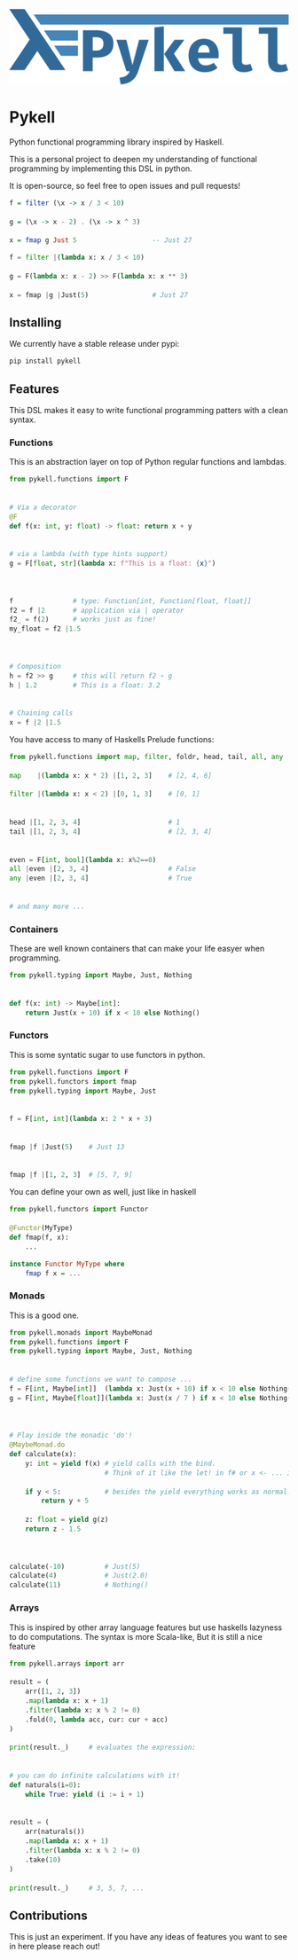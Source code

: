
<img src="./assets/pykell_logo.svg" style="margin: auto; max-height: 256px" alt="Pykell logo">

# Pykell

Python functional programming library inspired by Haskell.

This is a personal project to deepen my understanding of functional programming by implementing this DSL in python. 

It is open-source, so feel free to open issues and pull requests!


```haskell 
f = filter (\x -> x / 3 < 10)

g = (\x -> x - 2) . (\x -> x ^ 3)

x = fmap g Just 5                   -- Just 27

```

```python
f = filter |(lambda x: x / 3 < 10)  

g = F(lambda x: x - 2) >> F(lambda x: x ** 3)

x = fmap |g |Just(5)                # Just 27
```

## Installing

We currently have a stable release under pypi:

```bash
pip install pykell
```

## Features
This DSL makes it easy to write functional programming patters with a clean syntax.

### Functions
This is an abstraction layer on top of Python regular functions and lambdas.

```python
from pykell.functions import F


# Via a decorator 
@F
def f(x: int, y: float) -> float: return x + y


# via a lambda (with type hints support)
g = F[float, str](lambda x: f"This is a float: {x}")



f               # type: Function[int, Function[float, float]]
f2 = f |2       # application via | operator
f2_ = f(2)      # works just as fine!
my_float = f2 |1.5



# Composition
h = f2 >> g     # this will return f2 ∘ g
h | 1.2         # This is a float: 3.2


# Chaining calls 
x = f |2 |1.5

```

You have access to many of Haskells Prelude functions:
```python
from pykell.functions import map, filter, foldr, head, tail, all, any

map    |(lambda x: x * 2) |[1, 2, 3]    # [2, 4, 6]

filter |(lambda x: x < 2) |[0, 1, 3]    # [0, 1]


head |[1, 2, 3, 4]                      # 1
tail |[1, 2, 3, 4]                      # [2, 3, 4]


even = F[int, bool](lambda x: x%2==0)
all |even |[2, 3, 4]                    # False
any |even |[2, 3, 4]                    # True


# and many more ...
```


### Containers
These are well known containers that can make your life easyer when programming.
```python
from pykell.typing import Maybe, Just, Nothing 


def f(x: int) -> Maybe[int]:
    return Just(x + 10) if x < 10 else Nothing()

```

### Functors
This is some syntatic sugar to use functors in python.

```python
from pykell.functions import F
from pykell.functors import fmap
from pykell.typing import Maybe, Just


f = F[int, int](lambda x: 2 * x + 3)


fmap |f |Just(5)    # Just 13


fmap |f |[1, 2, 3]  # [5, 7, 9]
```

You can define your own as well, just like in haskell
```python
from pykell.functors import Functor

@Functor(MyType)
def fmap(f, x):
    ... 
```

```haskell
instance Functor MyType where
    fmap f x = ...
```




### Monads
This is a good one.
```python
from pykell.monads import MaybeMonad
from pykell.functions import F
from pykell.typing import Maybe, Just, Nothing


# define some functions we want to compose ...
f = F[int, Maybe[int]]  (lambda x: Just(x + 10) if x < 10 else Nothing())
g = F[int, Maybe[float]](lambda x: Just(x / 7 ) if x < 10 else Nothing())



# Play inside the monadic 'do'!
@MaybeMonad.do
def calculate(x):
    y: int = yield f(x) # yield calls with the bind. 
                        # Think of it like the let! in f# or x <- ... in Haskell. 

    if y < 5:           # besides the yield everything works as normal!
        return y + 5

    z: float = yield g(z)
    return z - 1.5



calculate(-10)          # Just(5)
calculate(4)            # Just(2.0)
calculate(11)           # Nothing()
```


### Arrays
This is inspired by other array language features but use haskells lazyness to do computations.
The syntax is more Scala-like, But it is still a nice feature

```python
from pykell.arrays import arr

result = (
    arr([1, 2, 3])
    .map(lambda x: x + 1)
    .filter(lambda x: x % 2 != 0)
    .fold(0, lambda acc, cur: cur + acc)
)

print(result._)     # evaluates the expression:


# you can do infinite calculations with it!
def naturals(i=0): 
    while True: yield (i := i + 1)


result = (
    arr(naturals())
    .map(lambda x: x + 1)
    .filter(lambda x: x % 2 != 0)
    .take(10)
)

print(result._)     # 3, 5, 7, ...
```

## Contributions
This is just an experiment. If you have any ideas of features you want to see in here please reach out!
